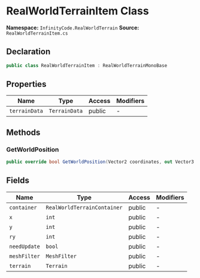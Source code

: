 # RealWorldTerrainItem Class

**Namespace:** `InfinityCode.RealWorldTerrain`
**Source:** `RealWorldTerrainItem.cs`

## Declaration

```csharp
public class RealWorldTerrainItem : RealWorldTerrainMonoBase
```

## Properties

| Name | Type | Access | Modifiers |
|------|------|--------|-----------|
| `terrainData` | `TerrainData` | public | - |

## Methods

### GetWorldPosition

```csharp
public override bool GetWorldPosition(Vector2 coordinates, out Vector3 worldPosition)
```

## Fields

| Name | Type | Access | Modifiers |
|------|------|--------|-----------|
| `container` | `RealWorldTerrainContainer` | public | - |
| `x` | `int` | public | - |
| `y` | `int` | public | - |
| `ry` | `int` | public | - |
| `needUpdate` | `bool` | public | - |
| `meshFilter` | `MeshFilter` | public | - |
| `terrain` | `Terrain` | public | - |

